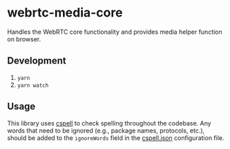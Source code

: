 # webrtc-media-core

Handles the WebRTC core functionality and provides media helper function on browser.

## Development

1. `yarn`
1. `yarn watch`

## Usage

This library uses [cspell](https://github.com/streetsidesoftware/cspell) to check spelling throughout the codebase. Any words that need to be ignored (e.g., package names, protocols, etc.), should be added to the `ignoreWords` field in the [cspell.json](./cspell.json) configuration file.
